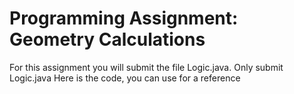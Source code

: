 # Programming Assignment: Geometry Calculations 

For this assignment you will submit the file Logic.java. 
Only submit Logic.java
Here is the code, you can use for a reference 
